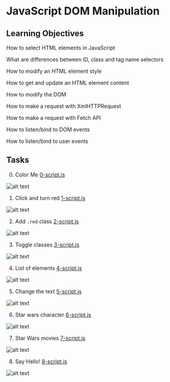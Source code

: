 # JavaScript DOM Manipulation

## Learning Objectives
How to select HTML elements in JavaScript

What are differences between ID, class and tag name selectors

How to modify an HTML element style

How to get and update an HTML element content

How to modify the DOM

How to make a request with XmlHTTPRequest

How to make a request with Fetch API

How to listen/bind to DOM events

How to listen/bind to user events

## Tasks

0. Color Me 
[0-script.js](0-script.js)


![alt text](<Screenshot 2024-05-24 at 14.03.55.png>)

1. Click and turn red 
[1-script.js](1-script.js)


![alt text](<Screenshot 2024-05-24 at 14.06.47.png>)

2. Add `.red` class 
[2-script.js](2-script.js)


![alt text](<Screenshot 2024-05-24 at 14.07.56.png>)

3. Toggle classes
[3-script.js](3-script.js)

![alt text](<Screenshot 2024-05-24 at 14.10.07.png>)

4. List of elements
[4-script.js](4-script.js)

![alt text](<Screenshot 2024-05-24 at 14.11.01.png>)

5. Change the text
[5-script.js](5-script.js)

![alt text](<Screenshot 2024-05-24 at 14.11.42.png>)

6. Star wars character
[6-script.js](6-script.js)


![alt text](<Screenshot 2024-05-24 at 14.13.05.png>)

7. Star Wars movies
[7-script.js](7-script.js)

![alt text](<Screenshot 2024-05-24 at 14.13.42.png>)

8. Say Hello!
[8-script.js](8-script.js)

![alt text](<Screenshot 2024-05-24 at 14.14.45.png>)